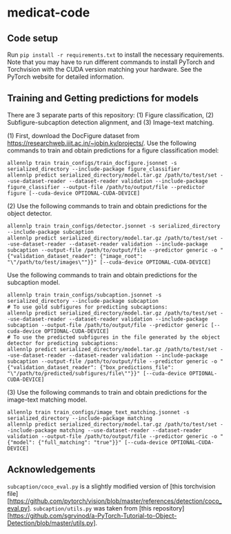 # medicat-code

## Code setup
Run `pip install -r requirements.txt` to install the necessary requirements. Note that you may have to run different commands to install PyTorch and Torchvision with the CUDA version matching your hardware. See the PyTorch website for detailed information.

## Training and Getting predictions for models
There are 3 separate parts of this repository: (1) Figure classification, (2) Subfigure-subcaption detection alignment, and (3) Image-text matching.

(1) First, download the DocFigure dataset from https://researchweb.iiit.ac.in/~jobin.kv/projects/. Use the following commands to train and obtain predictions for a figure classification model:
```
allennlp train train_configs/train_docfigure.jsonnet -s serialized_directory --include-package figure_classifier
allennlp predict serialized_directory/model.tar.gz /path/to/test/set --use-dataset-reader --dataset-reader validation --include-package figure_classifier --output-file /path/to/output/file --predictor figure [--cuda-device OPTIONAL-CUDA-DEVICE]
```

(2) Use the following commands to train and obtain predictions for the object detector.
```
allennlp train train_configs/detector.jsonnet -s serialized_directory --include-package subcaption
allennlp predict serialized_directory/model.tar.gz /path/to/test/set --use-dataset-reader --dataset-reader validation --include-package subcaption --output-file /path/to/output/file --predictor generic -o "{"validation_dataset_reader": {"image_root": "\"/path/to/test/images\""}}" [--cuda-device OPTIONAL-CUDA-DEVICE]
```
Use the following commands to train and obtain predictions for the subcaption model.
```
allennlp train train_configs/subcaption.jsonnet -s serialized_directory --include-package subcaption
# To use gold subfigures for predicting subcaptions:
allennlp predict serialized_directory/model.tar.gz /path/to/test/set --use-dataset-reader --dataset-reader validation --include-package subcaption --output-file /path/to/output/file --predictor generic [--cuda-device OPTIONAL-CUDA-DEVICE]
# To use the predicted subfigures in the file generated by the object detector for predicting subcaptions:
allennlp predict serialized_directory/model.tar.gz /path/to/test/set --use-dataset-reader --dataset-reader validation --include-package subcaption --output-file /path/to/output/file --predictor generic -o "{"validation_dataset_reader": {"box_predictions_file": "\"/path/to/predicted/subfigures/file\""}}" [--cuda-device OPTIONAL-CUDA-DEVICE]
```

(3) Use the following commands to train and obtain predictions for the image-text matching model.
```
allennlp train train_configs/image_text_matching.jsonnet -s serialized_directory --include-package matching
allennlp predict serialized_directory/model.tar.gz /path/to/test/set --include-package matching --use-dataset-reader --dataset-reader validation --output-file /path/to/output/file --predictor generic -o "{"model": {"full_matching": "true"}}" [--cuda-device OPTIONAL-CUDA-DEVICE]
```

## Acknowledgements
`subcaption/coco_eval.py` is a slightly modified version of [this torchvision file][https://github.com/pytorch/vision/blob/master/references/detection/coco_eval.py]. `subcaption/utils.py` was taken from [this repository][https://github.com/sgrvinod/a-PyTorch-Tutorial-to-Object-Detection/blob/master/utils.py].
